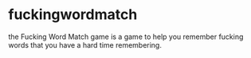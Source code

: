 # fuckingwordmatch
the Fucking Word Match game is a game to help you remember fucking words that you have a hard time remembering.
